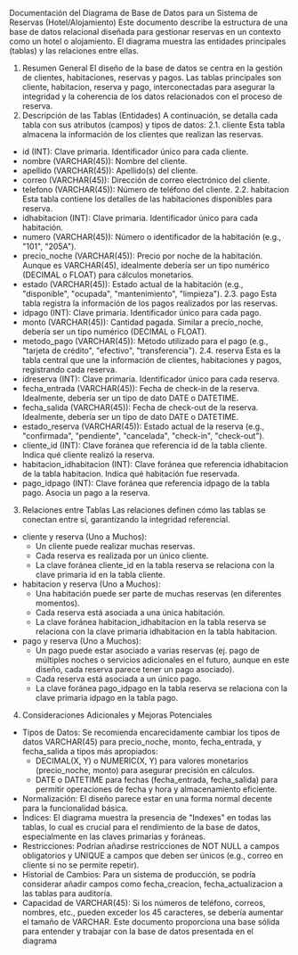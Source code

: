 Documentación del Diagrama de Base de Datos para un Sistema de Reservas (Hotel/Alojamiento)
Este documento describe la estructura de una base de datos relacional diseñada para gestionar reservas en un contexto como un hotel o alojamiento. El diagrama muestra las entidades principales (tablas) y las relaciones entre ellas.
1. Resumen General
El diseño de la base de datos se centra en la gestión de clientes, habitaciones, reservas y pagos. Las tablas principales son cliente, habitacion, reserva y pago, interconectadas para asegurar la integridad y la coherencia de los datos relacionados con el proceso de reserva.
2. Descripción de las Tablas (Entidades)
A continuación, se detalla cada tabla con sus atributos (campos) y tipos de datos:
2.1. cliente
Esta tabla almacena la información de los clientes que realizan las reservas.
 * id (INT): Clave primaria. Identificador único para cada cliente.
 * nombre (VARCHAR(45)): Nombre del cliente.
 * apellido (VARCHAR(45)): Apellido(s) del cliente.
 * correo (VARCHAR(45)): Dirección de correo electrónico del cliente.
 * telefono (VARCHAR(45)): Número de teléfono del cliente.
2.2. habitacion
Esta tabla contiene los detalles de las habitaciones disponibles para reserva.
 * idhabitacion (INT): Clave primaria. Identificador único para cada habitación.
 * numero (VARCHAR(45)): Número o identificador de la habitación (e.g., "101", "205A").
 * precio_noche (VARCHAR(45)): Precio por noche de la habitación. Aunque es VARCHAR(45), idealmente debería ser un tipo numérico (DECIMAL o FLOAT) para cálculos monetarios.
 * estado (VARCHAR(45)): Estado actual de la habitación (e.g., "disponible", "ocupada", "mantenimiento", "limpieza").
2.3. pago
Esta tabla registra la información de los pagos realizados por las reservas.
 * idpago (INT): Clave primaria. Identificador único para cada pago.
 * monto (VARCHAR(45)): Cantidad pagada. Similar a precio_noche, debería ser un tipo numérico (DECIMAL o FLOAT).
 * metodo_pago (VARCHAR(45)): Método utilizado para el pago (e.g., "tarjeta de crédito", "efectivo", "transferencia").
2.4. reserva
Esta es la tabla central que une la información de clientes, habitaciones y pagos, registrando cada reserva.
 * idreserva (INT): Clave primaria. Identificador único para cada reserva.
 * fecha_entrada (VARCHAR(45)): Fecha de check-in de la reserva. Idealmente, debería ser un tipo de dato DATE o DATETIME.
 * fecha_salida (VARCHAR(45)): Fecha de check-out de la reserva. Idealmente, debería ser un tipo de dato DATE o DATETIME.
 * estado_reserva (VARCHAR(45)): Estado actual de la reserva (e.g., "confirmada", "pendiente", "cancelada", "check-in", "check-out").
 * cliente_id (INT): Clave foránea que referencia id de la tabla cliente. Indica qué cliente realizó la reserva.
 * habitacion_idhabitacion (INT): Clave foránea que referencia idhabitacion de la tabla habitacion. Indica qué habitación fue reservada.
 * pago_idpago (INT): Clave foránea que referencia idpago de la tabla pago. Asocia un pago a la reserva.
3. Relaciones entre Tablas
Las relaciones definen cómo las tablas se conectan entre sí, garantizando la integridad referencial.
 * cliente y reserva (Uno a Muchos):
   * Un cliente puede realizar muchas reservas.
   * Cada reserva es realizada por un único cliente.
   * La clave foránea cliente_id en la tabla reserva se relaciona con la clave primaria id en la tabla cliente.
 * habitacion y reserva (Uno a Muchos):
   * Una habitación puede ser parte de muchas reservas (en diferentes momentos).
   * Cada reserva está asociada a una única habitación.
   * La clave foránea habitacion_idhabitacion en la tabla reserva se relaciona con la clave primaria idhabitacion en la tabla habitacion.
 * pago y reserva (Uno a Muchos):
   * Un pago puede estar asociado a varias reservas (ej. pago de múltiples noches o servicios adicionales en el futuro, aunque en este diseño, cada reserva parece tener un pago asociado).
   * Cada reserva está asociada a un único pago.
   * La clave foránea pago_idpago en la tabla reserva se relaciona con la clave primaria idpago en la tabla pago.
4. Consideraciones Adicionales y Mejoras Potenciales
 * Tipos de Datos: Se recomienda encarecidamente cambiar los tipos de datos VARCHAR(45) para precio_noche, monto, fecha_entrada, y fecha_salida a tipos más apropiados:
   * DECIMAL(X, Y) o NUMERIC(X, Y) para valores monetarios (precio_noche, monto) para asegurar precisión en cálculos.
   * DATE o DATETIME para fechas (fecha_entrada, fecha_salida) para permitir operaciones de fecha y hora y almacenamiento eficiente.
 * Normalización: El diseño parece estar en una forma normal decente para la funcionalidad básica.
 * Índices: El diagrama muestra la presencia de "Indexes" en todas las tablas, lo cual es crucial para el rendimiento de la base de datos, especialmente en las claves primarias y foráneas.
 * Restricciones: Podrían añadirse restricciones de NOT NULL a campos obligatorios y UNIQUE a campos que deben ser únicos (e.g., correo en cliente si no se permite repetir).
 * Historial de Cambios: Para un sistema de producción, se podría considerar añadir campos como fecha_creacion, fecha_actualizacion a las tablas para auditoría.
 * Capacidad de VARCHAR(45): Si los números de teléfono, correos, nombres, etc., pueden exceder los 45 caracteres, se debería aumentar el tamaño de VARCHAR.
Este documento proporciona una base sólida para entender y trabajar con la base de datos presentada en el diagrama
